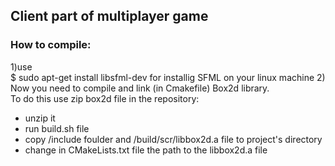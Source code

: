 ## Client part of multiplayer game
### How to compile:
1)use  
$ sudo apt-get install libsfml-dev
for installig SFML on your linux machine
2) Now you need to compile and link (in Cmakefile) Box2d library.  
To do this use zip box2d file in the repository:
* unzip it
* run build.sh file
* copy /include foulder and /build/scr/libbox2d.a file to project's directory
* change in CMakeLists.txt file the path to the libbox2d.a file
